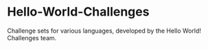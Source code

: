 # Hello-World-Challenges
Challenge sets for various languages, developed by the Hello World! Challenges team.
